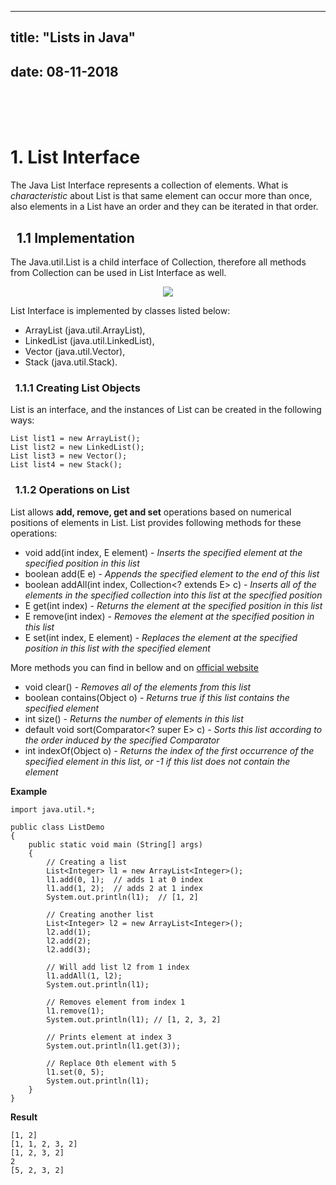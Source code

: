 <!---

Comment test!

I am doing this first time and this is only test blog. Time to time will be better formated, for now focus is on content.

Document and its structure will be changed from top to the bottom, as I gather more info about some parts.

-->

---
title: "Lists in Java"
---
date: 08-11-2018
---

</br></br></br>
# 1. List Interface

The Java List Interface represents a collection of elements. What is *characteristic* about List is that same element can occur more than once, also elements in a List have an order and they can be iterated in that order. 

## &nbsp; 1.1 Implementation

The Java.util.List is a child interface of Collection, therefore all methods from Collection can be used in List Interface as well.
<p align="center"> <img src="https://www.geeksforgeeks.org/wp-content/uploads/ListInterfaceJava.png" /> </p>

List Interface is implemented by classes listed below:
* ArrayList (java.util.ArrayList),
* LinkedList (java.util.LinkedList),
* Vector (java.util.Vector),
* Stack (java.util.Stack).

### &nbsp; 1.1.1 Creating List Objects

List is an interface, and the instances of List can be created in the following ways:

```
List list1 = new ArrayList();
List list2 = new LinkedList();
List list3 = new Vector(); 
List list4 = new Stack(); 
```

### &nbsp; 1.1.2 Operations on List

List allows **add, remove, get and set** operations based on numerical positions of elements in List. List provides following methods for these operations:

* void add(int index, E element) - *Inserts the specified element at the specified position in this list*
* boolean	add(E e) - *Appends the specified element to the end of this list*
* boolean	addAll(int index, Collection<? extends E> c) - *Inserts all of the elements in the specified collection into this list at the specified position*
* E	get(int index) - *Returns the element at the specified position in this list*
* E	remove(int index) - *Removes the element at the specified position in this list*
* E	set(int index, E element) - *Replaces the element at the specified position in this list with the specified element*

More methods you can find in bellow and on <a href="https://docs.oracle.com/javase/9/docs/api/java/util/List.html">official website</a>
* void	clear() - *Removes all of the elements from this list*
* boolean	contains(Object o) - *Returns true if this list contains the specified element*
* int	size() - *Returns the number of elements in this list*
* default void	sort(Comparator<? super E> c) - *Sorts this list according to the order induced by the specified Comparator*
* int	indexOf(Object o) - *Returns the index of the first occurrence of the specified element in this list, or -1 if this list does not contain the element*

**Example**
```
import java.util.*; 
  
public class ListDemo 
{ 
    public static void main (String[] args) 
    { 
        // Creating a list 
        List<Integer> l1 = new ArrayList<Integer>(); 
        l1.add(0, 1);  // adds 1 at 0 index 
        l1.add(1, 2);  // adds 2 at 1 index 
        System.out.println(l1);  // [1, 2] 
  
        // Creating another list 
        List<Integer> l2 = new ArrayList<Integer>(); 
        l2.add(1); 
        l2.add(2); 
        l2.add(3); 
  
        // Will add list l2 from 1 index 
        l1.addAll(1, l2); 
        System.out.println(l1); 
  
        // Removes element from index 1 
        l1.remove(1);      
        System.out.println(l1); // [1, 2, 3, 2] 
  
        // Prints element at index 3 
        System.out.println(l1.get(3)); 
  
        // Replace 0th element with 5 
        l1.set(0, 5);    
        System.out.println(l1);  
    } 
}
```
**Result**
```
[1, 2]
[1, 1, 2, 3, 2]
[1, 2, 3, 2]
2
[5, 2, 3, 2]
```
